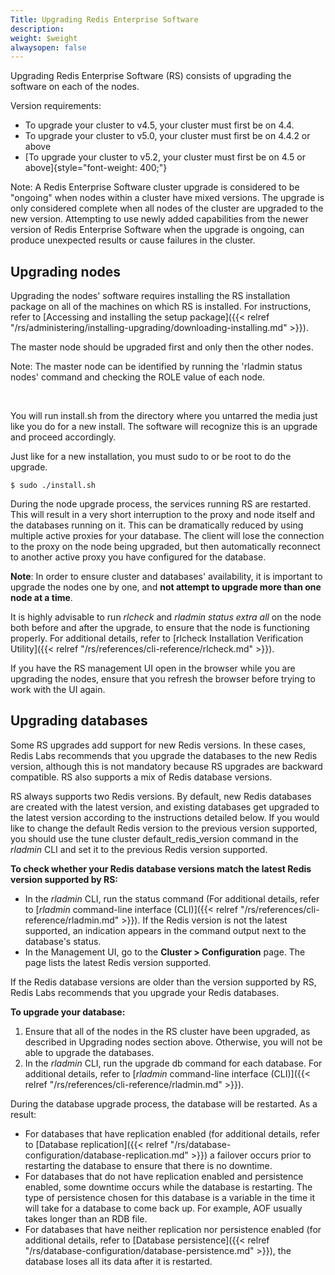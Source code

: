 ```yaml
---
Title: Upgrading Redis Enterprise Software
description: 
weight: $weight
alwaysopen: false
---
```

Upgrading Redis Enterprise Software (RS) consists of upgrading the
software on each of the nodes.

Version requirements:

-   To upgrade your cluster to v4.5, your cluster must first be on 4.4.
-   To upgrade your cluster to v5.0, your cluster must first be on 4.4.2
    or above
-   [To upgrade your cluster to v5.2, your cluster must first be on 4.5
    or above]{style="font-weight: 400;"}

Note: A Redis Enterprise Software cluster upgrade is considered to be
"ongoing" when nodes within a cluster have mixed versions. The upgrade
is only considered complete when all nodes of the cluster are upgraded
to the new version. Attempting to use newly added capabilities from the
newer version of Redis Enterprise Software when the upgrade is ongoing,
can produce unexpected results or cause failures in the cluster.

## Upgrading nodes

Upgrading the nodes' software requires installing the RS installation
package on all of the machines on which RS is installed. For
instructions, refer to [Accessing and installing the setup
package]({{< relref "/rs/administering/installing-upgrading/downloading-installing.md" >}}).

The master node should be upgraded first and only then the other nodes.

Note: The master node can be identified by running the 'rladmin status
nodes' command and checking the ROLE value of each node.

 

You will run install.sh from the directory where you untarred the media
just like you do for a new install. The software will recognize this is
an upgrade and proceed accordingly.

Just like for a new installation, you must sudo to or be root to do the
upgrade.

``` {style="border: 2px solid #ddd; font-family: courier; background-color: #333; color: #fff; padding: 10px; -webkit-font-smoothing: auto;"}
$ sudo ./install.sh
```

During the node upgrade process, the services running RS are restarted.
This will result in a very short interruption to the proxy and node
itself and the databases running on it. This can be dramatically reduced
by using multiple active proxies for your database. The client will lose
the connection to the proxy on the node being upgraded, but then
automatically reconnect to another active proxy you have configured for
the database.

**Note**: In order to ensure cluster and databases' availability, it is
important to upgrade the nodes one by one, and **not attempt to upgrade
more than one node at a time**.

It is highly advisable to run *rlcheck* and *rladmin status extra all*
on the node both before and after the upgrade, to ensure that the node
is functioning properly. For additional details, refer to [rlcheck
Installation Verification
Utility]({{< relref "/rs/references/cli-reference/rlcheck.md" >}}).

If you have the RS management UI open in the browser while you are
upgrading the nodes, ensure that you refresh the browser before trying
to work with the UI again.

## Upgrading databases

Some RS upgrades add support for new Redis versions. In these cases,
Redis Labs recommends that you upgrade the databases to the new Redis
version, although this is not mandatory because RS upgrades are backward
compatible. RS also supports a mix of Redis database versions.

RS always supports two Redis versions. By default, new Redis databases
are created with the latest version, and existing databases get upgraded
to the latest version according to the instructions detailed below. If
you would like to change the default Redis version to the previous
version supported, you should use the tune cluster
default\_redis\_version command in the *rladmin* CLI and set it to the
previous Redis version supported.

**To check whether your Redis database versions match the latest Redis
version supported by RS:**

-   In the *rladmin* CLI, run the status command (For additional
    details, refer to [*rladmin* command-line
    interface (CLI)]({{< relref "/rs/references/cli-reference/rladmin.md" >}}).
    If the Redis version is not the latest supported, an indication
    appears in the command output next to the database's status.
-   In the Management UI, go to the **Cluster \> Configuration** page.
    The page lists the latest Redis version supported.

If the Redis database versions are older than the version supported by
RS, Redis Labs recommends that you upgrade your Redis databases.

**To upgrade your database:**

1.  Ensure that all of the nodes in the RS cluster have been upgraded,
    as described in Upgrading nodes section above. Otherwise, you will
    not be able to upgrade the databases.
2.  In the *rladmin* CLI, run the upgrade db command for each database.
    For additional details, refer to [*rladmin* command-line
    interface (CLI)]({{< relref "/rs/references/cli-reference/rladmin.md" >}}).

During the database upgrade process, the database will be restarted. As
a result:

-   For databases that have replication enabled (for additional details,
    refer to [Database
    replication]({{< relref "/rs/database-configuration/database-replication.md" >}})
    a failover occurs prior to restarting the database to ensure that
    there is no downtime.
-   For databases that do not have replication enabled and persistence
    enabled, some downtime occurs while the database is restarting. The
    type of persistence chosen for this database is a variable in the
    time it will take for a database to come back up. For example, AOF
    usually takes longer than an RDB file.
-   For databases that have neither replication nor persistence enabled
    (for additional details, refer to [Database
    persistence]({{< relref "/rs/database-configuration/database-persistence.md" >}}),
    the database loses all its data after it is restarted.
